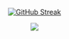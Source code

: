 <div align="center">

[![GitHub Streak](https://github-readme-streak-stats.herokuapp.com?user=Gressi-177)](https://git.io/streak-stats)

<picture>
    <source media="(prefers-color-scheme: dark)" srcset="https://github-readme-activity-graph.vercel.app/graph?username=Gressi-177&theme=github-dark&area=true&hide_border=true&custom_title=Past%20Months%20Activity&color=ffffff&bg_color=0e1116">
    <img src="https://github-readme-activity-graph.vercel.app/graph?username=Gressi-177&theme=github-light&area=true&hide_border=true&custom_title=Past%20Months%20Activity">
</picture>

</div>
